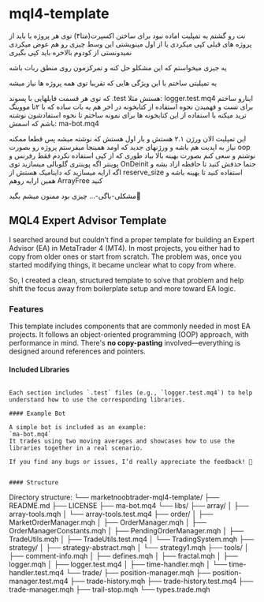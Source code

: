 # mql4-template

نت رو گشتم یه تمپلیت اماده نبود برای ساختن اکسپرت(متا۴)
توی هر پروژه یا باید از پروژه های قبلی کپی میکردی یا از اول مینویشتی این وسط چیزی رو هم عوض میکردی نمیدونستی از کودوم بالاخره باید کپی بگیری

یه جیزی میخواستم که این مشکلو حل کنه و تمرکزمون روی منطق ربات باشه 

یه تمیلیتی ساختم با این ویژگی هایی که تقریبا توی همه پروژه ها نیاز میشه 

که توی هر قسمت فایلهایی با پسوند .test هستش مثلا:
logger.test.mq4
اینارو ساختم برای تست و فهمیدن نحوه استفاده از کتابخونه 
در اخر هم یه بات ساده که با ۲تا مووینگ ترید میکنه با استفاده از این کتابخونه ها برای نمونه ساختم تا نحوه استفادشون نوشته باشم که اسمش:
ma-bot.mq4

این تمپلیت الان ورژن ۲.۱ هستش و بار اول هستش که نوشته میشه پس قطعا ممکنه نیاز به اپدیت هم باشه و ورژنهای جدید که اومد همینجا میفرستم
پروژه رو بصورت oop نوشتم و سعی کنم بصورت بهینه بالا بیاد طوری که از کپی استفاده نکردم فقط رفرنس و پوینتر 
اگه پوینتری گلوبالی میسازید توی OnDeinit حتما حذفش کنید تا حافظه ازاد بشه و اگه ارایه میسازید که داینامیک هستش از reserve_size استفاده کنید تا بهینه باشه و همین ارایه روهم ArrayFree کنید 

مشکلی-باگی-... چیزی بود ممنون میشم بگید🌹



## MQL4 Expert Advisor Template

I searched around but couldn’t find a proper template for building an Expert Advisor (EA) in MetaTrader 4 (MT4). In most projects, you either had to copy from older ones or start from scratch. The problem was, once you started modifying things, it became unclear what to copy from where.

So, I created a clean, structured template to solve that problem and help shift the focus away from boilerplate setup and more toward EA logic.

### Features

This template includes components that are commonly needed in most EA projects. It follows an object-oriented programming (OOP) approach, with performance in mind. There's **no copy-pasting** involved—everything is designed around references and pointers.

#### Included Libraries
```

Each section includes `.test` files (e.g., `logger.test.mq4`) to help understand how to use the corresponding libraries.

#### Example Bot

A simple bot is included as an example:
`ma-bot.mq4`
It trades using two moving averages and showcases how to use the libraries together in a real scenario.

If you find any bugs or issues, I’d really appreciate the feedback! 🌹


#### Structure

```
Directory structure:
└── marketnoobtrader-mql4-template/
    ├── README.md
    ├── LICENSE
    ├── ma-bot.mq4
    └── libs/
        ├── array/
        │   ├── array-tools.mqh
        │   └── array-tools.test.mq4
        ├── order/
        │   ├── MarketOrderManager.mqh
        │   ├── OrderManager.mqh
        │   ├── OrderManagerConstants.mqh
        │   ├── PendingOrderManager.mqh
        │   ├── TradeUtils.mqh
        │   ├── TradeUtils.test.mq4
        │   └── TradingSystem.mqh
        ├── strategy/
        │   ├── strategy-abstract.mqh
        │   └── strategy1.mqh
        ├── tools/
        │   ├── comment-info.mqh
        │   ├── defines.mqh
        │   ├── fractal.mqh
        │   ├── logger.mqh
        │   ├── logger.test.mq4
        │   ├── time-handler.mqh
        │   └── time-handler.test.mq4
        └── trade/
            ├── position-manager.mqh
            ├── position-manager.test.mq4
            ├── trade-history.mqh
            ├── trade-history.test.mq4
            ├── trade-manager.mqh
            ├── trail-stop.mqh
            └── types.trade.mqh


```

